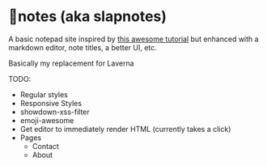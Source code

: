 <h1>👋notes (aka slapnotes)</h1>
A basic notepad site inspired by <a href="http://v1k45.com/blog/modern-django-part-1-setting-up-django-and-react/">this awesome tutorial</a> but enhanced with a markdown editor, note titles, a better UI, etc.

Basically my replacement for Laverna

TODO:
- Regular styles
- Responsive Styles
- showdown-xss-filter
- emoji-awesome
- Get editor to immediately render HTML (currently takes a click)
- Pages
	- Contact
	- About
